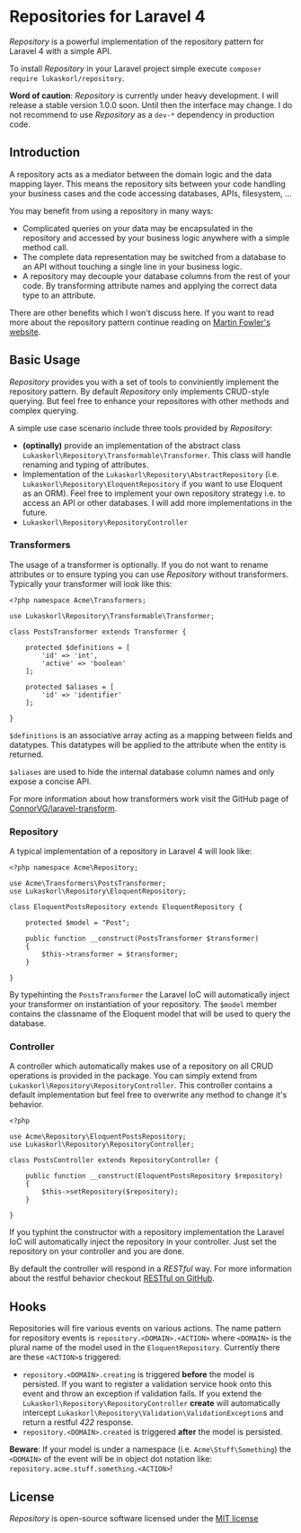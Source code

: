 # Repositories for Laravel 4

*Repository* is a powerful implementation of the repository pattern for Laravel 4 with a simple API.

To install *Repository* in your Laravel project simple execute `composer require lukaskorl/repository`.

**Word of caution**: *Repository* is currently under heavy development. I will release a stable version 1.0.0 soon. Until then the interface may change. I do not recommend to use *Repository* as a `dev-*` dependency in production code.

## Introduction

A repository acts as a mediator between the domain logic and the data mapping layer. This means the repository sits between your code handling your business cases and the code accessing databases, APIs, filesystem, ...

You may benefit from using a repository in many ways:

 - Complicated queries on your data may be encapsulated in the repository and accessed by your business logic anywhere with a simple method call.
 - The complete data representation may be switched from a database to an API without touching a single line in your business logic.
 - A repository may decouple your database columns from the rest of your code. By transforming attribute names and applying the correct data type to an attribute.
 
There are other benefits which I won't discuss here. If you want to read more about the repository pattern continue reading on [Martin Fowler's website](http://martinfowler.com/eaaCatalog/repository.html).

## Basic Usage

*Repository* provides you with a set of tools to conviniently implement the repository pattern. By default *Repository* only implements CRUD-style querying. But feel free to enhance your repositores with other methods and complex querying.

A simple use case scenario include three tools provided by *Repository*:


 - **(optinally)** provide an implementation of the abstract class `Lukaskorl\Repository\Transformable\Transformer`. This class will handle renaming and typing of attributes.
 - Implementation of the `Lukaskorl\Repository\AbstractRepository` (i.e. `Lukaskorl\Repository\EloquentRepository` if you want to use Eloquent as an ORM). Feel free to implement your own repository strategy i.e. to access an API or other databases. I will add more implementations in the future.
 - `Lukaskorl\Repository\RepositoryController`
 
### Transformers

The usage of a transformer is optionally. If you do not want to rename attributes or to ensure typing you can use *Repository* without transformers. Typically your transformer will look like this:

	<?php namespace Acme\Transformers;
 
	use Lukaskorl\Repository\Transformable\Transformer;

	class PostsTransformer extends Transformer {

    	protected $definitions = [
    	    'id' => 'int',
    	    'active' => 'boolean'
    	];

    	protected $aliases = [
    	    'id' => 'identifier'
    	];

	} 

`$definitions` is an associative array acting as a mapping between fields and datatypes. This datatypes will be applied to the attribute when the entity is returned.

`$aliases` are used to hide the internal database column names and only expose a concise API.

For more information about how transformers work visit the GitHub page of [ConnorVG/laravel-transform](https://github.com/ConnorVG/laravel-transform).

### Repository

A typical implementation of a repository in Laravel 4 will look like:

	<?php namespace Acme\Repository;

	use Acme\Transformers\PostsTransformer;
	use Lukaskorl\Repository\EloquentRepository;

	class EloquentPostsRepository extends EloquentRepository {
	
	    protected $model = "Post";

	    public function __construct(PostsTransformer $transformer)
	    {
        	$this->transformer = $transformer;
   		}

	}
	
By typehinting the `PostsTransformer` the Laravel IoC will automatically inject your transformer on instantiation of your repository. The `$model` member contains the classname of the Eloquent model that will be used to query the database.

### Controller

A controller which automatically makes use of a repository on all CRUD operations is provided in the package. You can simply extend from `Lukaskorl\Repository\RepositoryController`. This controller contains a default implementation but feel free to overwrite any method to change it's behavior.

	<?php

	use Acme\Repository\EloquentPostsRepository;
	use Lukaskorl\Repository\RepositoryController;

	class PostsController extends RepositoryController {

    	public function __construct(EloquentPostsRepository $repository)
    	{
        	$this->setRepository($repository);
	    }

	}
	
If you typhint the constructor with a repository implementation the Laravel IoC will automatically inject the repository in your controller. Just set the repository on your controller and you are done.

By default the controller will respond in a *RESTful* way. For more information about the restful behavior checkout [RESTful on GitHub](https://github.com/lukaskorl/restful).

## Hooks

Repositories will fire various events on various actions. The name pattern for repository events is `repository.<DOMAIN>.<ACTION>` where `<DOMAIN>` is the plural name of the model used in the `EloquentRepository`. Currently there are these `<ACTION>`s triggered:

 * `repository.<DOMAIN>.creating` is triggered **before** the model is persisted. If you want to register a validation service hook onto this event and throw an exception if validation fails. If you extend the `Lukaskorl\Repository\RepositoryController` **create** will automatically intercept `Lukaskorl\Repository\Validation\ValidationException`s and return a restful *422* response.
 * `repository.<DOMAIN>.created` is triggered **after** the model is persisted.
 
**Beware**: If your model is under a namespace (i.e. `Acme\Stuff\Something`) the `<DOMAIN>` of the event will be in object dot notation like: `repository.acme.stuff.something.<ACTION>`!

## License

*Repository* is open-source software licensed under the [MIT license](http://opensource.org/licenses/MIT)
